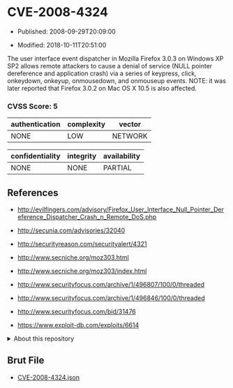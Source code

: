 # CVE-2008-4324

- Published: 2008-09-29T20:09:00

- Modified: 2018-10-11T20:51:00

The user interface event dispatcher in Mozilla Firefox 3.0.3 on Windows XP SP2 allows remote attackers to cause a denial of service (NULL pointer dereference and application crash) via a series of keypress, click, onkeydown, onkeyup, onmousedown, and onmouseup events.  NOTE: it was later reported that Firefox 3.0.2 on Mac OS X 10.5 is also affected.

### CVSS Score: **5**

| authentication | complexity | vector |
| --- | --- | --- |
| NONE | LOW | NETWORK |

| confidentiality | integrity | availability |
| --- | --- | --- |
| NONE | NONE | PARTIAL |

## References

* http://evilfingers.com/advisory/Firefox_User_Interface_Null_Pointer_Dereference_Dispatcher_Crash_n_Remote_DoS.php

* http://secunia.com/advisories/32040

* http://securityreason.com/securityalert/4321

* http://www.secniche.org/moz303.html

* http://www.secniche.org/moz303/index.html

* http://www.securityfocus.com/archive/1/496807/100/0/threaded

* http://www.securityfocus.com/archive/1/496846/100/0/threaded

* http://www.securityfocus.com/bid/31476

* https://www.exploit-db.com/exploits/6614

<details>
<summary>About this repository</summary> 

  This repository is part of the project [Live Hack CVE](https://github.com/Live-Hack-CVE). Main website can be found [www.live-hack.org](https://www.live-hack.org) 
  
  Made by [Sn0wAlice](https://github.com/Sn0wAlice) for the people that care about security and need to have a feed of the latest CVEs. Hope you enjoy it, don't forget to star the repo and follow me on [Twitter](https://twitter.com/Sn0wAlice) and [Github](https://github.com/Sn0wAlice). And that is my [personnal website](https://www.alice-snow.me/)

  - [Home Page](https://github.com/Live-Hack-CVE)
  - [Framework](https://github.com/Live-Hack-CVE/cve-framework)
  - [CVE database](https://github.com/Live-Hack-CVE/full_database)
  - [Changelog](https://github.com/Live-Hack-CVE/Changelog)
</details>

## Brut File

* [CVE-2008-4324.json](https://raw.githubusercontent.com/Live-Hack-CVE/full_database/main/cves/2008/CVE-2008-4324.json)

